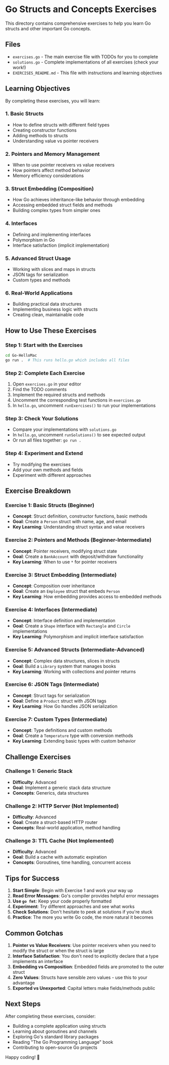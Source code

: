 # Go Structs and Concepts Exercises

This directory contains comprehensive exercises to help you learn Go structs and other important Go concepts.

## Files

- `exercises.go` - The main exercise file with TODOs for you to complete
- `solutions.go` - Complete implementations of all exercises (check your work!)
- `EXERCISES_README.md` - This file with instructions and learning objectives

## Learning Objectives

By completing these exercises, you will learn:

### 1. Basic Structs
- How to define structs with different field types
- Creating constructor functions
- Adding methods to structs
- Understanding value vs pointer receivers

### 2. Pointers and Memory Management
- When to use pointer receivers vs value receivers
- How pointers affect method behavior
- Memory efficiency considerations

### 3. Struct Embedding (Composition)
- How Go achieves inheritance-like behavior through embedding
- Accessing embedded struct fields and methods
- Building complex types from simpler ones

### 4. Interfaces
- Defining and implementing interfaces
- Polymorphism in Go
- Interface satisfaction (implicit implementation)

### 5. Advanced Struct Usage
- Working with slices and maps in structs
- JSON tags for serialization
- Custom types and methods

### 6. Real-World Applications
- Building practical data structures
- Implementing business logic with structs
- Creating clean, maintainable code

## How to Use These Exercises

### Step 1: Start with the Exercises
```bash
cd Go-HelloMac
go run .  # This runs hello.go which includes all files
```

### Step 2: Complete Each Exercise
1. Open `exercises.go` in your editor
2. Find the TODO comments
3. Implement the required structs and methods
4. Uncomment the corresponding test functions in `exercises.go`
5. In `hello.go`, uncomment `runExercises()` to run your implementations

### Step 3: Check Your Solutions
- Compare your implementations with `solutions.go`
- In `hello.go`, uncomment `runSolutions()` to see expected output
- Or run all files together: `go run .`

### Step 4: Experiment and Extend
- Try modifying the exercises
- Add your own methods and fields
- Experiment with different approaches

## Exercise Breakdown

### Exercise 1: Basic Structs (Beginner)
- **Concept**: Struct definition, constructor functions, basic methods
- **Goal**: Create a `Person` struct with name, age, and email
- **Key Learning**: Understanding struct syntax and value receivers

### Exercise 2: Pointers and Methods (Beginner-Intermediate)
- **Concept**: Pointer receivers, modifying struct state
- **Goal**: Create a `BankAccount` with deposit/withdraw functionality
- **Key Learning**: When to use `*` for pointer receivers

### Exercise 3: Struct Embedding (Intermediate)
- **Concept**: Composition over inheritance
- **Goal**: Create an `Employee` struct that embeds `Person`
- **Key Learning**: How embedding provides access to embedded methods

### Exercise 4: Interfaces (Intermediate)
- **Concept**: Interface definition and implementation
- **Goal**: Create a `Shape` interface with `Rectangle` and `Circle` implementations
- **Key Learning**: Polymorphism and implicit interface satisfaction

### Exercise 5: Advanced Structs (Intermediate-Advanced)
- **Concept**: Complex data structures, slices in structs
- **Goal**: Build a `Library` system that manages books
- **Key Learning**: Working with collections and pointer returns

### Exercise 6: JSON Tags (Intermediate)
- **Concept**: Struct tags for serialization
- **Goal**: Define a `Product` struct with JSON tags
- **Key Learning**: How Go handles JSON serialization

### Exercise 7: Custom Types (Intermediate)
- **Concept**: Type definitions and custom methods
- **Goal**: Create a `Temperature` type with conversion methods
- **Key Learning**: Extending basic types with custom behavior

## Challenge Exercises

### Challenge 1: Generic Stack
- **Difficulty**: Advanced
- **Goal**: Implement a generic stack data structure
- **Concepts**: Generics, data structures

### Challenge 2: HTTP Server (Not Implemented)
- **Difficulty**: Advanced
- **Goal**: Create a struct-based HTTP router
- **Concepts**: Real-world application, method handling

### Challenge 3: TTL Cache (Not Implemented)
- **Difficulty**: Advanced
- **Goal**: Build a cache with automatic expiration
- **Concepts**: Goroutines, time handling, concurrent access

## Tips for Success

1. **Start Simple**: Begin with Exercise 1 and work your way up
2. **Read Error Messages**: Go's compiler provides helpful error messages
3. **Use `go fmt`**: Keep your code properly formatted
4. **Experiment**: Try different approaches and see what works
5. **Check Solutions**: Don't hesitate to peek at solutions if you're stuck
6. **Practice**: The more you write Go code, the more natural it becomes

## Common Gotchas

1. **Pointer vs Value Receivers**: Use pointer receivers when you need to modify the struct or when the struct is large
2. **Interface Satisfaction**: You don't need to explicitly declare that a type implements an interface
3. **Embedding vs Composition**: Embedded fields are promoted to the outer struct
4. **Zero Values**: Structs have sensible zero values - use this to your advantage
5. **Exported vs Unexported**: Capital letters make fields/methods public

## Next Steps

After completing these exercises, consider:
- Building a complete application using structs
- Learning about goroutines and channels
- Exploring Go's standard library packages
- Reading "The Go Programming Language" book
- Contributing to open-source Go projects

Happy coding! 🚀
